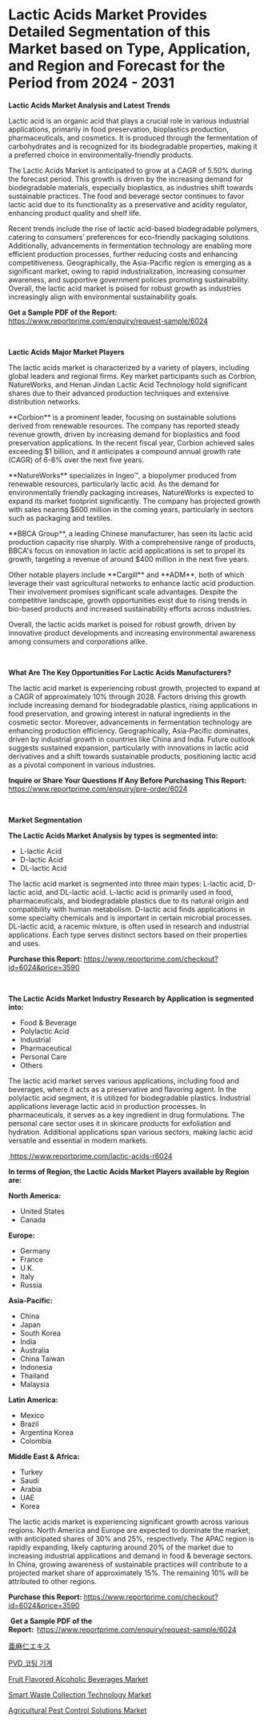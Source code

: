 <p><h1>Lactic Acids Market Provides Detailed Segmentation of this Market based on Type, Application, and Region and Forecast for the Period from 2024 - 2031</h1></p><p><strong>Lactic Acids Market Analysis and Latest Trends</strong></p>
<p><p>Lactic acid is an organic acid that plays a crucial role in various industrial applications, primarily in food preservation, bioplastics production, pharmaceuticals, and cosmetics. It is produced through the fermentation of carbohydrates and is recognized for its biodegradable properties, making it a preferred choice in environmentally-friendly products.</p><p>The Lactic Acids Market is anticipated to grow at a CAGR of 5.50% during the forecast period. This growth is driven by the increasing demand for biodegradable materials, especially bioplastics, as industries shift towards sustainable practices. The food and beverage sector continues to favor lactic acid due to its functionality as a preservative and acidity regulator, enhancing product quality and shelf life.</p><p>Recent trends include the rise of lactic acid-based biodegradable polymers, catering to consumers’ preferences for eco-friendly packaging solutions. Additionally, advancements in fermentation technology are enabling more efficient production processes, further reducing costs and enhancing competitiveness. Geographically, the Asia-Pacific region is emerging as a significant market, owing to rapid industrialization, increasing consumer awareness, and supportive government policies promoting sustainability. Overall, the lactic acid market is poised for robust growth as industries increasingly align with environmental sustainability goals.</p></p>
<p><strong>Get a Sample PDF of the Report:&nbsp;</strong> <a href="https://www.reportprime.com/enquiry/request-sample/6024">https://www.reportprime.com/enquiry/request-sample/6024</a></p>
<p>&nbsp;</p>
<p><strong>Lactic Acids Major Market Players</strong></p>
<p><p>The lactic acids market is characterized by a variety of players, including global leaders and regional firms. Key market participants such as Corbion, NatureWorks, and Henan Jindan Lactic Acid Technology hold significant shares due to their advanced production techniques and extensive distribution networks.</p><p>**Corbion** is a prominent leader, focusing on sustainable solutions derived from renewable resources. The company has reported steady revenue growth, driven by increasing demand for bioplastics and food preservation applications. In the recent fiscal year, Corbion achieved sales exceeding $1 billion, and it anticipates a compound annual growth rate (CAGR) of 6-8% over the next five years.</p><p>**NatureWorks** specializes in Ingeo™, a biopolymer produced from renewable resources, particularly lactic acid. As the demand for environmentally friendly packaging increases, NatureWorks is expected to expand its market footprint significantly. The company has projected growth with sales nearing $600 million in the coming years, particularly in sectors such as packaging and textiles.</p><p>**BBCA Group**, a leading Chinese manufacturer, has seen its lactic acid production capacity rise sharply. With a comprehensive range of products, BBCA's focus on innovation in lactic acid applications is set to propel its growth, targeting a revenue of around $400 million in the next five years.</p><p>Other notable players include **Cargill** and **ADM**, both of which leverage their vast agricultural networks to enhance lactic acid production. Their involvement promises significant scale advantages. Despite the competitive landscape, growth opportunities exist due to rising trends in bio-based products and increased sustainability efforts across industries.</p><p>Overall, the lactic acids market is poised for robust growth, driven by innovative product developments and increasing environmental awareness among consumers and corporations alike.</p></p>
<p>&nbsp;</p>
<p><strong>What Are The Key Opportunities For Lactic Acids Manufacturers?</strong></p>
<p><p>The lactic acid market is experiencing robust growth, projected to expand at a CAGR of approximately 10% through 2028. Factors driving this growth include increasing demand for biodegradable plastics, rising applications in food preservation, and growing interest in natural ingredients in the cosmetic sector. Moreover, advancements in fermentation technology are enhancing production efficiency. Geographically, Asia-Pacific dominates, driven by industrial growth in countries like China and India. Future outlook suggests sustained expansion, particularly with innovations in lactic acid derivatives and a shift towards sustainable products, positioning lactic acid as a pivotal component in various industries.</p></p>
<p><strong>Inquire or Share Your Questions If Any Before Purchasing This Report:</strong> <a href="https://www.reportprime.com/enquiry/pre-order/6024">https://www.reportprime.com/enquiry/pre-order/6024</a></p>
<p>&nbsp;</p>
<p><strong>Market Segmentation</strong></p>
<p><strong>The Lactic Acids Market Analysis by types is segmented into:</strong></p>
<p><ul><li>L-lactic Acid</li><li>D-lactic Acid</li><li>DL-lactic Acid</li></ul></p>
<p><p>The lactic acid market is segmented into three main types: L-lactic acid, D-lactic acid, and DL-lactic acid. L-lactic acid is primarily used in food, pharmaceuticals, and biodegradable plastics due to its natural origin and compatibility with human metabolism. D-lactic acid finds applications in some specialty chemicals and is important in certain microbial processes. DL-lactic acid, a racemic mixture, is often used in research and industrial applications. Each type serves distinct sectors based on their properties and uses.</p></p>
<p><strong>Purchase this Report:&nbsp;</strong><a href="https://www.reportprime.com/checkout?id=6024&price=3590">https://www.reportprime.com/checkout?id=6024&price=3590</a></p>
<p>&nbsp;</p>
<p><strong>The Lactic Acids Market Industry Research by Application is segmented into:</strong></p>
<p><ul><li>Food & Beverage</li><li>Polylactic Acid</li><li>Industrial</li><li>Pharmaceutical</li><li>Personal Care</li><li>Others</li></ul></p>
<p><p>The lactic acid market serves various applications, including food and beverages, where it acts as a preservative and flavoring agent. In the polylactic acid segment, it is utilized for biodegradable plastics. Industrial applications leverage lactic acid in production processes. In pharmaceuticals, it serves as a key ingredient in drug formulations. The personal care sector uses it in skincare products for exfoliation and hydration. Additional applications span various sectors, making lactic acid versatile and essential in modern markets.</p></p>
<p><a href="https://www.reportprime.com/lactic-acids-r6024">&nbsp;https://www.reportprime.com/lactic-acids-r6024</a></p>
<p><strong>In terms of Region, the Lactic Acids Market Players available by Region are:</strong></p>
<p>
    <p> <strong> North America: </strong>
        <ul>
            <li>United States</li>
            <li>Canada</li>
        </ul>
        </p> 
    <p> <strong> Europe: </strong>
        <ul>
            <li>Germany</li>
            <li>France</li>
            <li>U.K.</li>
            <li>Italy</li>
            <li>Russia</li>
        </ul>
        </p> 
    <p> <strong> Asia-Pacific: </strong>
        <ul>
            <li>China</li>
            <li>Japan</li>
            <li>South Korea</li>
            <li>India</li>
            <li>Australia</li>
            <li>China Taiwan</li>
            <li>Indonesia</li>
            <li>Thailand</li>
            <li>Malaysia</li>
        </ul>
        </p> 
    <p> <strong> Latin America: </strong>
        <ul>
            <li>Mexico</li>
            <li>Brazil</li>
            <li>Argentina Korea</li>
            <li>Colombia</li>
        </ul>
        </p> 
    <p> <strong> Middle East & Africa: </strong>
        <ul>
            <li>Turkey</li>
            <li>Saudi</li>
            <li>Arabia</li>
            <li>UAE</li>
            <li>Korea</li>
        </ul>
    </p>
    </p>
<p><p>The lactic acids market is experiencing significant growth across various regions. North America and Europe are expected to dominate the market, with anticipated shares of 30% and 25%, respectively. The APAC region is rapidly expanding, likely capturing around 20% of the market due to increasing industrial applications and demand in food & beverage sectors. In China, growing awareness of sustainable practices will contribute to a projected market share of approximately 15%. The remaining 10% will be attributed to other regions.</p></p>
<p><strong>Purchase this Report: </strong><a href="https://www.reportprime.com/checkout?id=6024&price=3590">https://www.reportprime.com/checkout?id=6024&price=3590</a></p>
<p>&nbsp;<strong>Get a Sample PDF of the Report:&nbsp;&nbsp;</strong><a href="https://www.reportprime.com/enquiry/request-sample/6024">https://www.reportprime.com/enquiry/request-sample/6024</a></p>
<p><strong></strong></p>
<p><p><a href="https://medium.com/@camron674/%E3%82%B0%E3%83%AD%E3%83%BC%E3%83%90%E3%83%AB%E4%BA%9C%E9%BA%BB%E7%A8%AE%E5%AD%90%E3%82%A8%E3%82%AD%E3%82%B9%E5%B8%82%E5%A0%B4%E3%82%BB%E3%82%AF%E3%82%BF%E3%83%BC%E3%81%AE%E5%B8%82%E5%A0%B4%E5%8B%95%E5%90%91%E3%81%A8%E4%BB%8A%E5%BE%8C%E3%81%AE%E3%83%88%E3%83%AC%E3%83%B3%E3%83%89-2024%E5%B9%B4%E3%81%8B%E3%82%892031%E5%B9%B4%E3%81%BE%E3%81%A7%E3%81%AE%E4%BA%88%E6%B8%AC-b4299076b21a">亜麻仁エキス</a></p><p><a href="https://medium.com/@wpzbonrg51/pvd-%EC%BD%94%ED%8C%85-%EA%B8%B0%EA%B3%84-%EC%8B%9C%EC%9E%A5-%EA%B7%9C%EB%AA%A8%EC%97%90-%EB%8C%80%ED%95%9C-%ED%86%B5%EC%B0%B0%EB%A0%A5%EC%9D%80-2024%EB%85%84%EB%B6%80%ED%84%B0-2031%EB%85%84%EA%B9%8C%EC%A7%80-11-5-%EC%9D%98-%EC%97%B0%ED%8F%89%EA%B7%A0-%EC%84%B1%EC%9E%A5%EB%A5%A0-cagr-%EB%A1%9C-%ED%99%95%EC%9E%A5%EB%90%98%EA%B3%A0-%EC%9E%88%EC%8A%B5%EB%8B%88%EB%8B%A4-0b68d4333f4b">PVD 코팅 기계</a></p><p><a href="https://medium.com/@karianerice/a-comprehensive-look-at-product-type-beers-distilled-spirits-wines-cocktails-others-and-84035c992d34">Fruit Flavored Alcoholic Beverages Market</a></p><p><a href="https://www.linkedin.com/pulse/global-smart-waste-collection-technology-market-opportunities-um4kf?trackingId=PDImMad%2FQmerFdgvWiVqNg%3D%3D">Smart Waste Collection Technology Market</a></p><p><a href="https://issuu.com/reportprime-2/docs/agricultural-pest-control-solutions_bc991912cb7e75">Agricultural Pest Control Solutions Market</a></p></p>